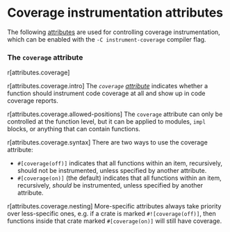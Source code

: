 # Coverage instrumentation attributes

The following [attributes] are used for controlling coverage instrumentation, which can be enabled with the `-C instrument-coverage` compiler flag.

### The `coverage` attribute

r[attributes.coverage]

r[attributes.coverage.intro]
The *`coverage` [attribute]* indicates whether a function should instrument code coverage at all and show up in code coverage reports.

r[attributes.coverage.allowed-positions]
The `coverage` attribute can only be controlled at the function level, but it can be applied to modules, `impl` blocks, or anything that can contain functions.

r[attributes.coverage.syntax]
There are two ways to use the coverage attribute:

* `#[coverage(off)]` indicates that all functions within an item, recursively, should not be instrumented, unless specified by another attribute.
* `#[coverage(on)]` (the default) indicates that all functions within an item, recursively, *should* be instrumented, unless specified by another attribute.

r[attributes.coverage.nesting]
More-specific attributes always take priority over less-specific ones, e.g. if a crate is marked `#![coverage(off)]`, then functions inside that crate marked `#[coverage(on)]` will still have coverage.

[attribute]: ../attributes.md
[attributes]: ../attributes.md
